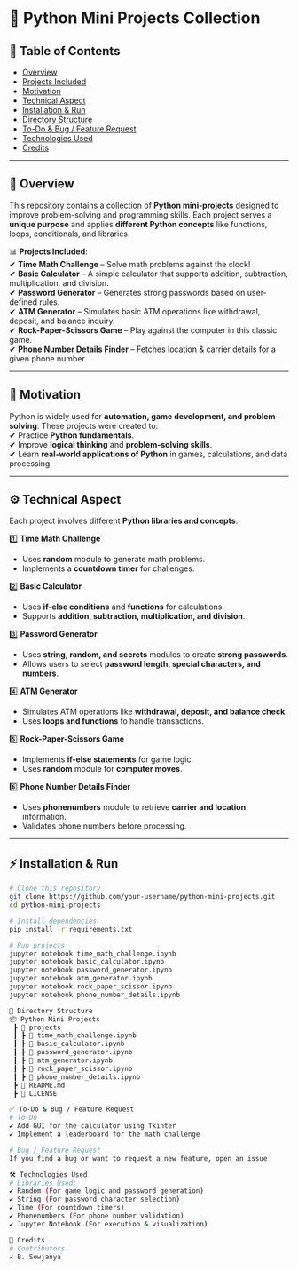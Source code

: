 # 🐍 Python Mini Projects Collection  

## 📌 Table of Contents  
- [Overview](#overview)  
- [Projects Included](#projects-included)  
- [Motivation](#motivation)  
- [Technical Aspect](#technical-aspect)  
- [Installation & Run](#installation--run)  
- [Directory Structure](#directory-structure)  
- [To-Do & Bug / Feature Request](#to-do--bug--feature-request)  
- [Technologies Used](#technologies-used)  
- [Credits](#credits)  


---

## 📖 Overview  
This repository contains a collection of **Python mini-projects** designed to improve problem-solving and programming skills. Each project serves a **unique purpose** and applies **different Python concepts** like functions, loops, conditionals, and libraries.  

📊 **Projects Included**:  
✔ **Time Math Challenge** – Solve math problems against the clock!  
✔ **Basic Calculator** – A simple calculator that supports addition, subtraction, multiplication, and division.  
✔ **Password Generator** – Generates strong passwords based on user-defined rules.  
✔ **ATM Generator** – Simulates basic ATM operations like withdrawal, deposit, and balance inquiry.  
✔ **Rock-Paper-Scissors Game** – Play against the computer in this classic game.  
✔ **Phone Number Details Finder** – Fetches location & carrier details for a given phone number.  

---

## 🎯 Motivation  
Python is widely used for **automation, game development, and problem-solving**. These projects were created to:  
✔ Practice **Python fundamentals**.  
✔ Improve **logical thinking** and **problem-solving skills**.  
✔ Learn **real-world applications of Python** in games, calculations, and data processing.  

---

## ⚙️ Technical Aspect  
Each project involves different **Python libraries and concepts**:  

1️⃣ **Time Math Challenge**  
- Uses **random** module to generate math problems.  
- Implements a **countdown timer** for challenges.  

2️⃣ **Basic Calculator**  
- Uses **if-else conditions** and **functions** for calculations.  
- Supports **addition, subtraction, multiplication, and division**.  

3️⃣ **Password Generator**  
- Uses **string, random, and secrets** modules to create **strong passwords**.  
- Allows users to select **password length, special characters, and numbers**.  

4️⃣ **ATM Generator**  
- Simulates ATM operations like **withdrawal, deposit, and balance check**.  
- Uses **loops and functions** to handle transactions.  

5️⃣ **Rock-Paper-Scissors Game**  
- Implements **if-else statements** for game logic.  
- Uses **random** module for **computer moves**.  

6️⃣ **Phone Number Details Finder**  
- Uses **phonenumbers** module to retrieve **carrier and location** information.  
- Validates phone numbers before processing.  

---

## ⚡ Installation & Run  
```bash
# Clone this repository
git clone https://github.com/your-username/python-mini-projects.git  
cd python-mini-projects  

# Install dependencies
pip install -r requirements.txt  

# Run projects
jupyter notebook time_math_challenge.ipynb  
jupyter notebook basic_calculator.ipynb  
jupyter notebook password_generator.ipynb  
jupyter notebook atm_generator.ipynb  
jupyter notebook rock_paper_scissor.ipynb  
jupyter notebook phone_number_details.ipynb  

📂 Directory Structure
📦 Python Mini Projects  
 ┣ 📂 projects  
 ┃ ┣ 📄 time_math_challenge.ipynb  
 ┃ ┣ 📄 basic_calculator.ipynb  
 ┃ ┣ 📄 password_generator.ipynb  
 ┃ ┣ 📄 atm_generator.ipynb  
 ┃ ┣ 📄 rock_paper_scissor.ipynb  
 ┃ ┣ 📄 phone_number_details.ipynb  
 ┣ 📄 README.md  
 ┣ 📄 LICENSE  

✅ To-Do & Bug / Feature Request
# To-Do  
✔ Add GUI for the calculator using Tkinter  
✔ Implement a leaderboard for the math challenge  

# Bug / Feature Request  
If you find a bug or want to request a new feature, open an issue

🛠 Technologies Used
# Libraries Used:  
✔ Random (For game logic and password generation)  
✔ String (For password character selection)  
✔ Time (For countdown timers)  
✔ Phonenumbers (For phone number validation)  
✔ Jupyter Notebook (For execution & visualization)  

🙌 Credits
# Contributors:  
✔ B. Sowjanya  
